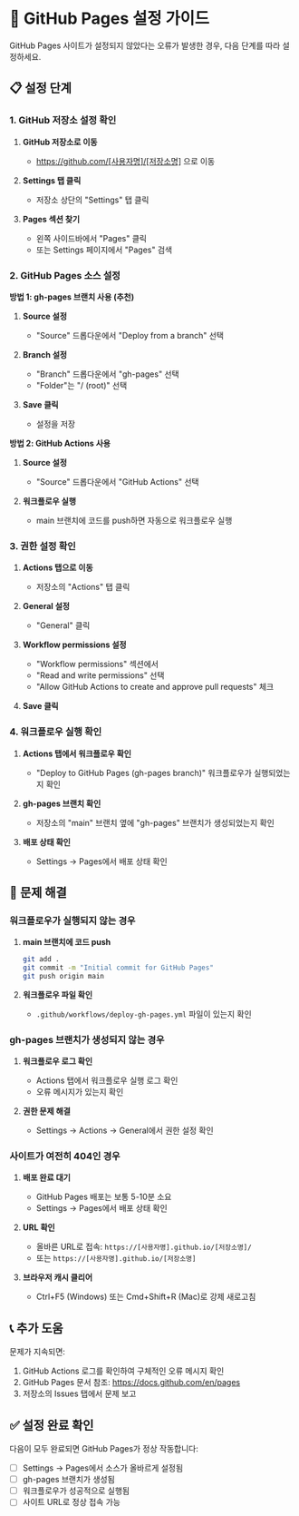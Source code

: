 # 🚀 GitHub Pages 설정 가이드

GitHub Pages 사이트가 설정되지 않았다는 오류가 발생한 경우, 다음 단계를 따라 설정하세요.

## 📋 설정 단계

### 1. GitHub 저장소 설정 확인

1. **GitHub 저장소로 이동**
   - https://github.com/[사용자명]/[저장소명] 으로 이동

2. **Settings 탭 클릭**
   - 저장소 상단의 "Settings" 탭 클릭

3. **Pages 섹션 찾기**
   - 왼쪽 사이드바에서 "Pages" 클릭
   - 또는 Settings 페이지에서 "Pages" 검색

### 2. GitHub Pages 소스 설정

**방법 1: gh-pages 브랜치 사용 (추천)**

1. **Source 설정**
   - "Source" 드롭다운에서 "Deploy from a branch" 선택

2. **Branch 설정**
   - "Branch" 드롭다운에서 "gh-pages" 선택
   - "Folder"는 "/ (root)" 선택

3. **Save 클릭**
   - 설정을 저장

**방법 2: GitHub Actions 사용**

1. **Source 설정**
   - "Source" 드롭다운에서 "GitHub Actions" 선택

2. **워크플로우 실행**
   - main 브랜치에 코드를 push하면 자동으로 워크플로우 실행

### 3. 권한 설정 확인

1. **Actions 탭으로 이동**
   - 저장소의 "Actions" 탭 클릭

2. **General 설정**
   - "General" 클릭

3. **Workflow permissions 설정**
   - "Workflow permissions" 섹션에서
   - "Read and write permissions" 선택
   - "Allow GitHub Actions to create and approve pull requests" 체크

4. **Save 클릭**

### 4. 워크플로우 실행 확인

1. **Actions 탭에서 워크플로우 확인**
   - "Deploy to GitHub Pages (gh-pages branch)" 워크플로우가 실행되었는지 확인

2. **gh-pages 브랜치 확인**
   - 저장소의 "main" 브랜치 옆에 "gh-pages" 브랜치가 생성되었는지 확인

3. **배포 상태 확인**
   - Settings → Pages에서 배포 상태 확인

## 🔧 문제 해결

### 워크플로우가 실행되지 않는 경우

1. **main 브랜치에 코드 push**
   ```bash
   git add .
   git commit -m "Initial commit for GitHub Pages"
   git push origin main
   ```

2. **워크플로우 파일 확인**
   - `.github/workflows/deploy-gh-pages.yml` 파일이 있는지 확인

### gh-pages 브랜치가 생성되지 않는 경우

1. **워크플로우 로그 확인**
   - Actions 탭에서 워크플로우 실행 로그 확인
   - 오류 메시지가 있는지 확인

2. **권한 문제 해결**
   - Settings → Actions → General에서 권한 설정 확인

### 사이트가 여전히 404인 경우

1. **배포 완료 대기**
   - GitHub Pages 배포는 보통 5-10분 소요
   - Settings → Pages에서 배포 상태 확인

2. **URL 확인**
   - 올바른 URL로 접속: `https://[사용자명].github.io/[저장소명]/`
   - 또는 `https://[사용자명].github.io/[저장소명]`

3. **브라우저 캐시 클리어**
   - Ctrl+F5 (Windows) 또는 Cmd+Shift+R (Mac)로 강제 새로고침

## 📞 추가 도움

문제가 지속되면:
1. GitHub Actions 로그를 확인하여 구체적인 오류 메시지 확인
2. GitHub Pages 문서 참조: https://docs.github.com/en/pages
3. 저장소의 Issues 탭에서 문제 보고

## ✅ 설정 완료 확인

다음이 모두 완료되면 GitHub Pages가 정상 작동합니다:

- [ ] Settings → Pages에서 소스가 올바르게 설정됨
- [ ] gh-pages 브랜치가 생성됨
- [ ] 워크플로우가 성공적으로 실행됨
- [ ] 사이트 URL로 정상 접속 가능
